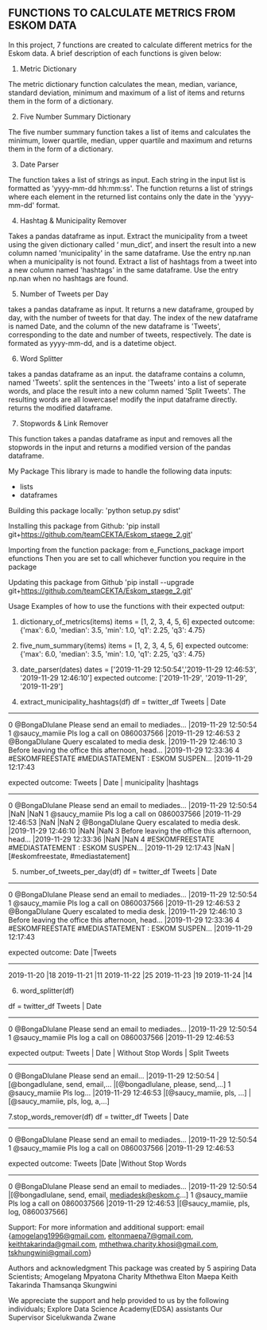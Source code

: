 FUNCTIONS TO CALCULATE METRICS FROM ESKOM DATA
----------------------------------------------



In this project, 7 functions are created to calculate different metrics for the Eskom data. A brief description of each functions is given below:


1. Metric Dictionary

The metric dictionary function calculates the mean, median, variance, standard deviation, minimum and maximum of a list of items and returns them in the form of a dictionary.

2. Five Number Summary Dictionary

The five number summary function takes a list of items and calculates the minimum, lower quartile, median, upper quartile and maximum and returns them in the form of a dictionary.


3. Date Parser

The function takes a list of strings as input. Each string in the input list is formatted as 'yyyy-mm-dd hh:mm:ss'. The function returns a list of strings where each element in the returned list contains only the date in the 'yyyy-mm-dd' format.

4. Hashtag & Municipality Remover

Takes a pandas dataframe as input. Extract the municipality from a tweet using the given dictionary called ‘ mun_dict’, and insert the result into a new column named 'municipality' in the same dataframe. Use the entry np.nan when a municipality is not found. Extract a list of hashtags from a tweet into a new column named 'hashtags' in the same dataframe. Use the entry np.nan when no hashtags are found.

5. Number of Tweets per Day

takes a pandas dataframe as input. It returns a new dataframe, grouped by day, with the number of tweets for that day. The index of the new dataframe is named Date, and the column of the new dataframe is 'Tweets', corresponding to the date and number of tweets, respectively. The date is formated as yyyy-mm-dd, and is a datetime object.

6. Word Splitter

takes a pandas dataframe as an input. the dataframe contains a column, named 'Tweets'. split the sentences in the 'Tweets' into a list of seperate words, and place the result into a new column named 'Split Tweets'. The resulting words are all lowercase! modify the input dataframe directly. returns the modified dataframe.

7. Stopwords & Link Remover

This function takes a pandas dataframe as input and removes all the stopwords in the input and returns a modified version of the pandas dataframe.




My Package
This library is made to handle the following data inputs: 
- lists
- dataframes


Building this package locally:
'python setup.py sdist'


Installing this package from Github:
'pip install git+https://github.com/teamCEKTA/Eskom_staege_2.git'


Importing from the function package:
from e_Functions_package import efunctions
Then you are set to call whichever function you require in the package


Updating this package from Github
'pip install --upgrade git+https://github.com/teamCEKTA/Eskom_staege_2.git'


Usage
Examples of how to use the functions with their expected output:
1. dictionary_of_metrics(items)
   items = [1, 2, 3, 4, 5, 6]
   expected outcome: {'max': 6.0,
                      'median': 3.5, 
                      'min': 1.0, 
                      'q1': 2.25, 
                      'q3': 4.75}
2. five_num_summary(items)
   items = [1, 2, 3, 4, 5, 6]
   expected outcome: {'max': 6.0, 
                      'median': 3.5, 
                      'min': 1.0, 
                      'q1': 2.25, 
                      'q3': 4.75}
 
3. date_parser(dates)
  dates =  ['2019-11-29 12:50:54','2019-11-29 12:46:53', '2019-11-29 12:46:10']
  expected outcome: ['2019-11-29', '2019-11-29', '2019-11-29']


4. extract_municipality_hashtags(df)
   df = twitter_df
   	Tweets	                                              |     Date
______________________________________________________________________________
0	@BongaDlulane Please send an email to mediades...	      |2019-11-29 12:50:54
1	@saucy_mamiie Pls log a call on 0860037566	            |2019-11-29 12:46:53
2	@BongaDlulane Query escalated to media desk.	          |2019-11-29 12:46:10
3	Before leaving the office this afternoon, head...	      |2019-11-29 12:33:36
4	#ESKOMFREESTATE #MEDIASTATEMENT : ESKOM SUSPEN...	      |2019-11-29 12:17:43

expected outcome:
	Tweets	                                          |  Date	              | municipality |hashtags
____________________________________________________________________________________________________________________________
0	@BongaDlulane Please send an email to mediades...	|2019-11-29 12:50:54	|NaN	         |NaN
1	@saucy_mamiie Pls log a call on 0860037566	      |2019-11-29 12:46:53	|NaN	         |NaN
2	@BongaDlulane Query escalated to media desk.	    |2019-11-29 12:46:10	|NaN	         |NaN
3	Before leaving the office this afternoon, head...	|2019-11-29 12:33:36	|NaN	         |NaN
4	#ESKOMFREESTATE #MEDIASTATEMENT : ESKOM SUSPEN...	|2019-11-29 12:17:43	|NaN	         |[#eskomfreestate, #mediastatement]

5. number_of_tweets_per_day(df)
df = twitter_df
Tweets	                                                  |     Date
______________________________________________________________________________
0	@BongaDlulane Please send an email to mediades...	      |2019-11-29 12:50:54
1	@saucy_mamiie Pls log a call on 0860037566	            |2019-11-29 12:46:53
2	@BongaDlulane Query escalated to media desk.	          |2019-11-29 12:46:10
3	Before leaving the office this afternoon, head...	      |2019-11-29 12:33:36
4	#ESKOMFREESTATE #MEDIASTATEMENT : ESKOM SUSPEN...	      |2019-11-29 12:17:43

expected outcome:
Date	      |Tweets
____________________
2019-11-20	|18
2019-11-21	|11
2019-11-22	|25
2019-11-23	|19
2019-11-24	|14

6. word_splitter(df)

df = twitter_df
Tweets	                                                  |     Date
______________________________________________________________________________
0	@BongaDlulane Please send an email to mediades...	      |2019-11-29 12:50:54
1	@saucy_mamiie Pls log a call on 0860037566	            |2019-11-29 12:46:53


expected output:
	Tweets	                              |   Date	            |       Without Stop Words	     |   Split Tweets
_________________________________________________________________________________________________________________________________
0	@BongaDlulane Please send an email...	|2019-11-29 12:50:54	|[@bongadlulane, send, email,... |[@bongadlulane, please, send,...]
1	@saucy_mamiie Pls log... 	            |2019-11-29 12:46:53	|[@saucy_mamiie, pls, ...]	     |[@saucy_mamiie, pls, log, a,...]

7.stop_words_remover(df)
df = twitter_df
Tweets	                                                  |     Date
______________________________________________________________________________
0	@BongaDlulane Please send an email to mediades...	      |2019-11-29 12:50:54
1	@saucy_mamiie Pls log a call on 0860037566	            |2019-11-29 12:46:53


expected outcome:
	Tweets	                                          |Date	                |Without Stop Words
________________________________________________________________________________________________________________________________
0	@BongaDlulane Please send an email to mediades...	|2019-11-29 12:50:54	|[@bongadlulane, send, email, mediadesk@eskom.c...]
1	@saucy_mamiie Pls log a call on 0860037566	      |2019-11-29 12:46:53	|[@saucy_mamiie, pls, log, 0860037566]

Support:
For more information and additional support:
email {amogelang1996@gmail.com,
       eltonmaepa7@gmail.com,
       keithtakarinda@gmail.com,
       mthethwa.charity.khosi@gmail.com,
       tskhungwini@gmail.com}


Authors and acknowledgment
This package was created by 5 aspiring Data Scientists;
Amogelang Mpyatona
Charity Mthethwa
Elton Maepa
Keith Takarinda
Thamsanqa Skungwini

We appreciate the support and help provided to us by the following individuals;
Explore Data Science Academy(EDSA) assistants
Our Supervisor Sicelukwanda Zwane

